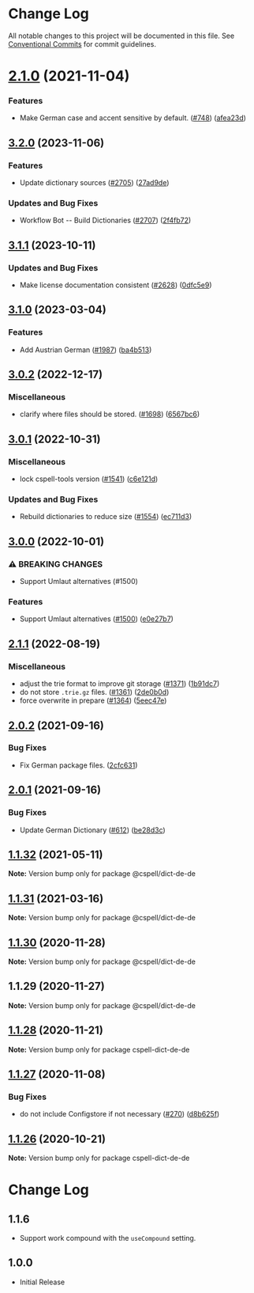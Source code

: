 # Change Log

All notable changes to this project will be documented in this file.
See [Conventional Commits](https://conventionalcommits.org) for commit guidelines.

# [2.1.0](https://github.com/streetsidesoftware/cspell-dicts/compare/@cspell/dict-de-de@2.0.2...@cspell/dict-de-de@2.1.0) (2021-11-04)


### Features

* Make German case and accent sensitive by default. ([#748](https://github.com/streetsidesoftware/cspell-dicts/issues/748)) ([afea23d](https://github.com/streetsidesoftware/cspell-dicts/commit/afea23d9c312cb818e0a50c00fe1d0b282be9b06))





## [3.2.0](https://github.com/streetsidesoftware/cspell-dicts/compare/@cspell/dict-de-de@3.1.1...@cspell/dict-de-de@3.2.0) (2023-11-06)


### Features

* Update dictionary sources ([#2705](https://github.com/streetsidesoftware/cspell-dicts/issues/2705)) ([27ad9de](https://github.com/streetsidesoftware/cspell-dicts/commit/27ad9de120fc71bc1b9a2aacc4407c423aeee2fd))


### Updates and Bug Fixes

* Workflow Bot -- Build Dictionaries ([#2707](https://github.com/streetsidesoftware/cspell-dicts/issues/2707)) ([2f4fb72](https://github.com/streetsidesoftware/cspell-dicts/commit/2f4fb72ad0b370c78bdbc19f38ee6a452e767010))

## [3.1.1](https://github.com/streetsidesoftware/cspell-dicts/compare/@cspell/dict-de-de@3.1.0...@cspell/dict-de-de@3.1.1) (2023-10-11)


### Updates and Bug Fixes

* Make license documentation consistent ([#2628](https://github.com/streetsidesoftware/cspell-dicts/issues/2628)) ([0dfc5e9](https://github.com/streetsidesoftware/cspell-dicts/commit/0dfc5e918d475a9694ce64bdc74c473d6097af62))

## [3.1.0](https://github.com/streetsidesoftware/cspell-dicts/compare/@cspell/dict-de-de@3.0.2...@cspell/dict-de-de@3.1.0) (2023-03-04)


### Features

* Add Austrian German ([#1987](https://github.com/streetsidesoftware/cspell-dicts/issues/1987)) ([ba4b513](https://github.com/streetsidesoftware/cspell-dicts/commit/ba4b5134d6832fc20e1e897df358e93554591958))

## [3.0.2](https://github.com/streetsidesoftware/cspell-dicts/compare/@cspell/dict-de-de@3.0.1...@cspell/dict-de-de@3.0.2) (2022-12-17)


### Miscellaneous

* clarify where files should be stored. ([#1698](https://github.com/streetsidesoftware/cspell-dicts/issues/1698)) ([6567bc6](https://github.com/streetsidesoftware/cspell-dicts/commit/6567bc62130404cb32945bdcc3bf07316c839396))

## [3.0.1](https://github.com/streetsidesoftware/cspell-dicts/compare/@cspell/dict-de-de@3.0.0...@cspell/dict-de-de@3.0.1) (2022-10-31)


### Miscellaneous

* lock cspell-tools version ([#1541](https://github.com/streetsidesoftware/cspell-dicts/issues/1541)) ([c6e121d](https://github.com/streetsidesoftware/cspell-dicts/commit/c6e121dbdeee185db7abef45fb7366a507227e07))


### Updates and Bug Fixes

* Rebuild dictionaries to reduce size ([#1554](https://github.com/streetsidesoftware/cspell-dicts/issues/1554)) ([ec711d3](https://github.com/streetsidesoftware/cspell-dicts/commit/ec711d37264b90f028c61f05c1e46e11ad8e76c3))

## [3.0.0](https://github.com/streetsidesoftware/cspell-dicts/compare/@cspell/dict-de-de@2.1.1...@cspell/dict-de-de@3.0.0) (2022-10-01)


### ⚠ BREAKING CHANGES

* Support Umlaut alternatives (#1500)

### Features

* Support Umlaut alternatives ([#1500](https://github.com/streetsidesoftware/cspell-dicts/issues/1500)) ([e0e27b7](https://github.com/streetsidesoftware/cspell-dicts/commit/e0e27b77b0050282e1b513c2909576c32efddfa6))

## [2.1.1](https://github.com/streetsidesoftware/cspell-dicts/compare/@cspell/dict-de-de@2.1.0...@cspell/dict-de-de@2.1.1) (2022-08-19)


### Miscellaneous

* adjust the trie format to improve git storage ([#1371](https://github.com/streetsidesoftware/cspell-dicts/issues/1371)) ([1b91dc7](https://github.com/streetsidesoftware/cspell-dicts/commit/1b91dc7ff869ca1d7ece87910da9adce12504085))
* do not store `.trie.gz` files. ([#1361](https://github.com/streetsidesoftware/cspell-dicts/issues/1361)) ([2de0b0d](https://github.com/streetsidesoftware/cspell-dicts/commit/2de0b0df4b8addfd69e2e6899c05f8b502799b7c))
* force overwrite in prepare ([#1364](https://github.com/streetsidesoftware/cspell-dicts/issues/1364)) ([5eec47e](https://github.com/streetsidesoftware/cspell-dicts/commit/5eec47e223f1dd6370fcbc3c1b6b0361c92bbddf))

## [2.0.2](https://github.com/streetsidesoftware/cspell-dicts/compare/@cspell/dict-de-de@2.0.1...@cspell/dict-de-de@2.0.2) (2021-09-16)


### Bug Fixes

* Fix German package files. ([2cfc631](https://github.com/streetsidesoftware/cspell-dicts/commit/2cfc63178d8039b70c3b486c30506ea24027aa26))





## [2.0.1](https://github.com/streetsidesoftware/cspell-dicts/compare/@cspell/dict-de-de@1.1.32...@cspell/dict-de-de@2.0.1) (2021-09-16)


### Bug Fixes

* Update German Dictionary ([#612](https://github.com/streetsidesoftware/cspell-dicts/issues/612)) ([be28d3c](https://github.com/streetsidesoftware/cspell-dicts/commit/be28d3c47d05c0ed1210bbad2b257132e3a72acc))





## [1.1.32](https://github.com/streetsidesoftware/cspell-dicts/compare/@cspell/dict-de-de@1.1.31...@cspell/dict-de-de@1.1.32) (2021-05-11)

**Note:** Version bump only for package @cspell/dict-de-de





## [1.1.31](https://github.com/streetsidesoftware/cspell-dicts/compare/@cspell/dict-de-de@1.1.30...@cspell/dict-de-de@1.1.31) (2021-03-16)

**Note:** Version bump only for package @cspell/dict-de-de





## [1.1.30](https://github.com/streetsidesoftware/cspell-dicts/compare/@cspell/dict-de-de@1.1.29...@cspell/dict-de-de@1.1.30) (2020-11-28)

**Note:** Version bump only for package @cspell/dict-de-de





## 1.1.29 (2020-11-27)

**Note:** Version bump only for package @cspell/dict-de-de





## [1.1.28](https://github.com/streetsidesoftware/cspell-dicts/compare/cspell-dict-de-de@1.1.27...cspell-dict-de-de@1.1.28) (2020-11-21)

**Note:** Version bump only for package cspell-dict-de-de

## [1.1.27](https://github.com/streetsidesoftware/cspell-dicts/compare/cspell-dict-de-de@1.1.26...cspell-dict-de-de@1.1.27) (2020-11-08)

### Bug Fixes

- do not include Configstore if not necessary ([#270](https://github.com/streetsidesoftware/cspell-dicts/issues/270)) ([d8b625f](https://github.com/streetsidesoftware/cspell-dicts/commit/d8b625f2f42d5cc6c4a9390216ac1e5037886e44))

## [1.1.26](https://github.com/streetsidesoftware/cspell-dicts/compare/cspell-dict-de-de@1.1.25...cspell-dict-de-de@1.1.26) (2020-10-21)

**Note:** Version bump only for package cspell-dict-de-de

# Change Log

## 1.1.6

- Support work compound with the `useCompound` setting.

## 1.0.0

- Initial Release
